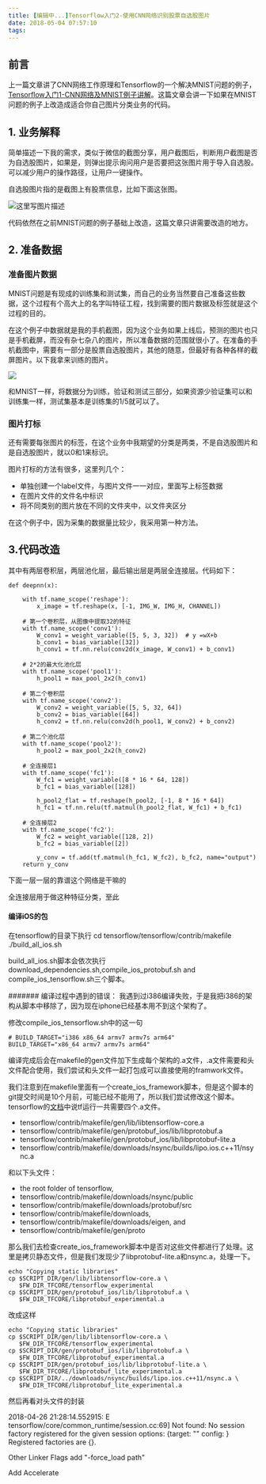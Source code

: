 ```yaml
---
title: [编辑中...]Tensorflow入门2-使用CNN网络识别股票自选股图片
date: 2018-05-04 07:57:10
tags:
---
```


## 前言

上一篇文章讲了CNN网络工作原理和Tensorflow的一个解决MNIST问题的例子，[Tensorflow入门1-CNN网络及MNIST例子讲解](http://zwgeek.com/2018/04/08/Tensorflow%E5%85%A5%E9%97%A8/)。这篇文章会讲一下如果在MNIST问题的例子上改造成适合你自己图片分类业务的代码。

## 1. 业务解释

简单描述一下我的需求，类似于微信的截图分享，用户截图后，判断用户截图是否为自选股图片，如果是，则弹出提示询问用户是否要把这张图片用于导入自选股。可以减少用户的操作路径，让用户一键操作。

自选股图片指的是截图上有股票信息，比如下面这张图。

![这里写图片描述](https://img-blog.csdn.net/2018041114410466?watermark/2/text/aHR0cHM6Ly9ibG9nLmNzZG4ubmV0L3pnemN6enc=/font/5a6L5L2T/fontsize/400/fill/I0JBQkFCMA==/dissolve/70)

代码依然在之前MNIST问题的例子基础上改造，这篇文章只讲需要改造的地方。

## 2. 准备数据

### 准备图片数据
MNIST问题是有现成的训练集和测试集，而自己的业务当然要自己准备这些数据，这个过程有个高大上的名字叫特征工程，找到需要的图片数据及标签就是这个过程的目的。

在这个例子中数据就是我的手机截图，因为这个业务如果上线后，预测的图片也只是手机截屏，而没有杂七杂八的图片，所以准备数据的范围就很小了。在准备的手机截图中，需要有一部分是股票自选股图片，其他的随意，但最好有各种各样的截屏图片。以下我拿来训练的图片。

![](https://zgzczzw-blog-image.oss-cn-beijing.aliyuncs.com/Tensorflow%E5%85%A5%E9%97%A82/Snip20180504_1.png)

和MNIST一样，将数据分为训练，验证和测试三部分，如果资源少验证集可以和训练集一样，测试集基本是训练集的1/5就可以了。

### 图片打标
还有需要每张图片的标签，在这个业务中我期望的分类是两类，不是自选股图片和是自选股图片，就以0和1来标识。

图片打标的方法有很多，这里列几个：

- 单独创建一个label文件，与图片文件一一对应，里面写上标签数据
- 在图片文件的文件名中标识
- 将不同类别的图片放在不同的文件夹中，以文件夹区分

在这个例子中，因为采集的数据量比较少，我采用第一种方法。

## 3.代码改造



其中有两层卷积层，两层池化层，最后输出层是两层全连接层。代码如下：

```
def deepnn(x):

    with tf.name_scope('reshape'):
        x_image = tf.reshape(x, [-1, IMG_W, IMG_H, CHANNEL])

    # 第一个卷积层，从图像中提取32的特征
    with tf.name_scope('conv1'):
        W_conv1 = weight_variable([5, 5, 3, 32])  # y =wX+b
        b_conv1 = bias_variable([32])
        h_conv1 = tf.nn.relu(conv2d(x_image, W_conv1) + b_conv1)

    # 2*2的最大化池化层
    with tf.name_scope('pool1'):
        h_pool1 = max_pool_2x2(h_conv1)

    # 第二个卷积层
    with tf.name_scope('conv2'):
        W_conv2 = weight_variable([5, 5, 32, 64])
        b_conv2 = bias_variable([64])
        h_conv2 = tf.nn.relu(conv2d(h_pool1, W_conv2) + b_conv2)

    # 第二个池化层
    with tf.name_scope('pool2'):
        h_pool2 = max_pool_2x2(h_conv2)

    # 全连接层1
    with tf.name_scope('fc1'):
        W_fc1 = weight_variable([8 * 16 * 64, 128])
        b_fc1 = bias_variable([128])

        h_pool2_flat = tf.reshape(h_pool2, [-1, 8 * 16 * 64])
        h_fc1 = tf.nn.relu(tf.matmul(h_pool2_flat, W_fc1) + b_fc1)

    # 全连接层2
    with tf.name_scope('fc2'):
        W_fc2 = weight_variable([128, 2])
        b_fc2 = bias_variable([2])

        y_conv = tf.add(tf.matmul(h_fc1, W_fc2), b_fc2, name="output")
    return y_conv
```

下面一层一层的靠谱这个网络是干嘛的



全连接层用于做这种特征分类，至此



#### 编译iOS的包
在tensorflow的目录下执行
cd tensorflow/tensorflow/contrib/makefile
./build_all_ios.sh

build_all_ios.sh脚本会依次执行download_dependencies.sh,compile_ios_protobuf.sh and compile_ios_tensorflow.sh三个脚本。

####### 编译过程中遇到的错误：
我遇到过i386编译失败，于是我把i386的架构从脚本中移除了，因为现在iphone已经基本用不到这个架构了。

修改compile_ios_tensorflow.sh中的这一句

```
# BUILD_TARGET="i386 x86_64 armv7 armv7s arm64"
BUILD_TARGET="x86_64 armv7 armv7s arm64"
```

编译完成后会在makefile的gen文件加下生成每个架构的.a文件，.a文件需要和头文件配合使用，我们尝试和头文件一起打包成可以直接使用的framwork文件。

我们注意到在makefile里面有一个create_ios_framework脚本，但是这个脚本的git提交时间是10个月前，可能已经不能用了，所以我们尝试修改这个脚本。tensorflow的[文档](https://github.com/tensorflow/tensorflow/tree/master/tensorflow/examples/ios#building-the-tensorflow-ios-libraries-from-source)中说tf运行一共需要四个.a文件。

- tensorflow/contrib/makefile/gen/lib/libtensorflow-core.a
- tensorflow/contrib/makefile/gen/protobuf_ios/lib/libprotobuf.a
- tensorflow/contrib/makefile/gen/protobuf_ios/lib/libprotobuf-lite.a
- tensorflow/contrib/makefile/downloads/nsync/builds/lipo.ios.c++11/nsync.a

和以下头文件：

- the root folder of tensorflow,
- tensorflow/contrib/makefile/downloads/nsync/public
- tensorflow/contrib/makefile/downloads/protobuf/src
- tensorflow/contrib/makefile/downloads,
- tensorflow/contrib/makefile/downloads/eigen, and
- tensorflow/contrib/makefile/gen/proto

那么我们去检查create_ios_framework脚本中是否对这些文件都进行了处理。这里是拷贝静态文件，但是我们发现少了libprotobuf-lite.a和nsync.a，处理一下。

```
echo "Copying static libraries"
cp $SCRIPT_DIR/gen/lib/libtensorflow-core.a \
   $FW_DIR_TFCORE/tensorflow_experimental
cp $SCRIPT_DIR/gen/protobuf_ios/lib/libprotobuf.a \
   $FW_DIR_TFCORE/libprotobuf_experimental.a
```

改成这样

```
echo "Copying static libraries"
cp $SCRIPT_DIR/gen/lib/libtensorflow-core.a \
   $FW_DIR_TFCORE/tensorflow_experimental
cp $SCRIPT_DIR/gen/protobuf_ios/lib/libprotobuf.a \
   $FW_DIR_TFCORE/libprotobuf_experimental.a
cp $SCRIPT_DIR/gen/protobuf_ios/lib/libprotobuf-lite.a \
   $FW_DIR_TFCORE/libprotobuf_lite_experimental.a
cp $SCRIPT_DIR/../downloads/nsync/builds/lipo.ios.c++11/nsync.a \
   $FW_DIR_TFCORE/libprotobuf_lite_experimental.a
```

然后再看对头文件的封装


2018-04-26 21:28:14.552915: E tensorflow/core/common_runtime/session.cc:69] Not found: No session factory registered for the given session options: {target: "" config: } Registered factories are {}.

Other Linker Flags add "-force_load path"

Add Accelerate